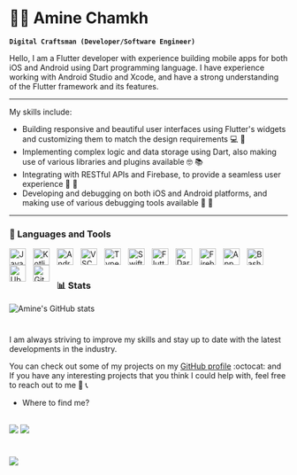 # 👨‍💻 Amine Chamkh

**`Digital Craftsman (Developer/Software Engineer)`**

Hello, I am a Flutter developer with experience building mobile apps for both iOS and Android using Dart programming language. I have experience working with Android Studio and Xcode, and have a strong understanding of the Flutter framework and its features. 

---

My skills include:
- Building responsive and beautiful user interfaces using Flutter's widgets and customizing them to match the design requirements :computer: :art:
- Implementing complex logic and data storage using Dart, also making use of various libraries and plugins available :nerd_face: :books:
- Integrating with RESTful APIs and Firebase, to provide a seamless user experience :electric_plug: :iphone:
- Developing and debugging on both iOS and Android platforms, and making use of various debugging tools available :rocket: :wrench:

---

### 🧰 Languages and Tools

<img align="left" alt="Java" width="30px" style="padding-right:10px;" src="https://cdn.jsdelivr.net/gh/devicons/devicon/icons/java/java-original.svg"/>
<img align="left" alt="Kotlin" width="30px" style="padding-right:10px;" src="https://cdn.jsdelivr.net/gh/devicons/devicon/icons/kotlin/kotlin-plain.svg"/>
<img align="left" alt="Android" width="30px" style="padding-right:10px;" src="https://cdn.jsdelivr.net/gh/devicons/devicon/icons/android/android-original.svg" />
<img align="left" alt="VSCode" width="30px" style="padding-right:10px;" src="https://cdn.jsdelivr.net/gh/devicons/devicon/icons/vscode/vscode-original.svg" />
<img align="left" alt="TypeScript" width="30px" style="padding-right:10px;" src="https://cdn.jsdelivr.net/gh/devicons/devicon/icons/typescript/typescript-original.svg" />
<img align="left" alt="Swift" width="30px" style="padding-right:10px;" src="https://cdn.jsdelivr.net/gh/devicons/devicon/icons/swift/swift-original.svg" />
<img align="left" alt="Flutter" width="30px" style="padding-right:10px;" src="https://cdn.jsdelivr.net/gh/devicons/devicon/icons/flutter/flutter-plain.svg" />
<img align="left" alt="Dart" width="30px" style="padding-right:10px;" src="https://cdn.jsdelivr.net/gh/devicons/devicon/icons/dart/dart-original.svg" />
<img align="left" alt="Firebase" width="30px" style="padding-right:10px;" src="https://cdn.jsdelivr.net/gh/devicons/devicon/icons/firebase/firebase-plain.svg" />
<img align="left" alt="Appwrite" width="30px" style="padding-right:10px;" src="https://cdn.jsdelivr.net/gh/devicons/devicon/icons/appwrite/appwrite-original.svg" />
<img align="left" alt="Bash" width="30px" style="padding-right:10px;" src="https://cdn.jsdelivr.net/gh/devicons/devicon/icons/bash/bash-original.svg" />
<img align="left" alt="Ubuntu" width="30px" style="padding-right:10px;" src="https://cdn.jsdelivr.net/gh/devicons/devicon/icons/ubuntu/ubuntu-plain.svg" />
<img align="left" alt="Git" width="30px" style="padding-right:10px;" src="https://cdn.jsdelivr.net/gh/devicons/devicon/icons/git/git-original.svg" />
<!--
<img align="left" alt="Python" width="30px" style="padding-right:10px;" src="https://cdn.jsdelivr.net/gh/devicons/devicon/icons/python/python-original.svg" />
<img align="left" alt="C" width="30px" style="padding-right:10px;" src="https://cdn.jsdelivr.net/gh/devicons/devicon/icons/c/c-plain.svg" />
<img align="left" alt="C++" width="30px" style="padding-right:10px;" src="https://cdn.jsdelivr.net/gh/devicons/devicon/icons/cplusplus/cplusplus-plain.svg" />
<img align="left" alt="Github" width="30px" style="padding-right:10px;" src="https://cdn.jsdelivr.net/gh/devicons/devicon/icons/github/github-original.svg" />
<img align="left" alt="Rust" width="30px" style="padding-right:10px;" src="https://cdn.jsdelivr.net/gh/devicons/devicon/icons/rust/rust-plain.svg" />
-->
<br />

#

### 📊 Stats
![Amine's GitHub stats](https://github-readme-stats-git-masterrstaa-rickstaa.vercel.app/api?username=cmedamine&show_icons=true&theme=highcontrast)

#
I am always striving to improve my skills and stay up to date with the latest developments in the industry.

You can check out some of my projects on my [GitHub profile](https://github.com/cmedamine) :octocat: and If you have any interesting projects that you think I could help with, feel free to reach out to me :email: :telephone_receiver:

- Where to find me?
</br>
<a href="https://linkedin.com/in/aminechamkh"> <img src="https://img.shields.io/badge/LinkedIn-0077B5?style=for-the-badge&logo=linkedin&logoColor=white" /></a>
<a href="https://twitter.com/ChamkhAmine"> <img src="https://img.shields.io/badge/Twitter-1DA1F2?style=for-the-badge&logo=twitter&logoColor=white" /></a>

#
<code><img src="https://komarev.com/ghpvc/?username=cmedamine&style=flat&color=yellow"></code>
